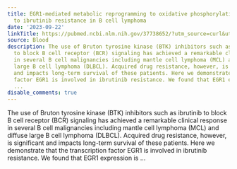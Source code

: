 ```yaml
---
title: EGR1-mediated metabolic reprogramming to oxidative phosphorylation contributes
  to ibrutinib resistance in B cell lymphoma
date: '2023-09-22'
linkTitle: https://pubmed.ncbi.nlm.nih.gov/37738652/?utm_source=curl&utm_medium=rss&utm_campaign=journals&utm_content=7603509&fc=None&ff=20230923180942&v=2.17.9.post6+86293ac
source: Blood
description: The use of Bruton tyrosine kinase (BTK) inhibitors such as ibrutinib
  to block B cell receptor (BCR) signaling has achieved a remarkable clinical response
  in several B cell malignancies including mantle cell lymphoma (MCL) and diffuse
  large B cell lymphoma (DLBCL). Acquired drug resistance, however, is significant
  and impacts long-term survival of these patients. Here we demonstrate that the transcription
  factor EGR1 is involved in ibrutinib resistance. We found that EGR1 expression is
  ...
disable_comments: true
---
```

The use of Bruton tyrosine kinase (BTK) inhibitors such as ibrutinib to block B cell receptor (BCR) signaling has achieved a remarkable clinical response in several B cell malignancies including mantle cell lymphoma (MCL) and diffuse large B cell lymphoma (DLBCL). Acquired drug resistance, however, is significant and impacts long-term survival of these patients. Here we demonstrate that the transcription factor EGR1 is involved in ibrutinib resistance. We found that EGR1 expression is ...